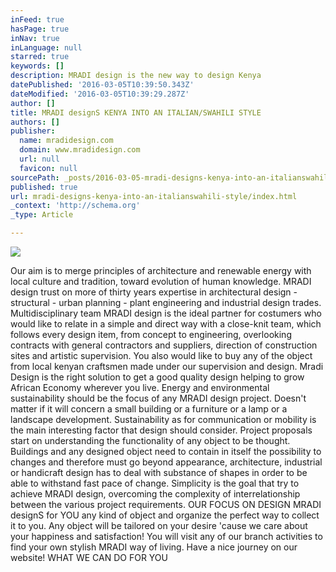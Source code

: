 ```yaml
---
inFeed: true
hasPage: true
inNav: true
inLanguage: null
starred: true
keywords: []
description: MRADI design is the new way to design Kenya
datePublished: '2016-03-05T10:39:50.343Z'
dateModified: '2016-03-05T10:39:29.287Z'
author: []
title: MRADI designS KENYA INTO AN ITALIAN/SWAHILI STYLE
authors: []
publisher:
  name: mradidesign.com
  domain: www.mradidesign.com
  url: null
  favicon: null
sourcePath: _posts/2016-03-05-mradi-designs-kenya-into-an-italianswahili-style.md
published: true
url: mradi-designs-kenya-into-an-italianswahili-style/index.html
_context: 'http://schema.org'
_type: Article

---
```

![](https://the-grid-user-content.s3-us-west-2.amazonaws.com/9b0bfe33-5d03-4440-a34a-2f1a9ae1bc74.jpg)

Our aim is to merge principles of architecture and renewable energy with local culture and tradition, toward evolution of human knowledge. MRADI design trust on more of thirty years expertise in architectural design - structural - urban planning - plant engineering and industrial design trades. Multidisciplinary team MRADI design is the ideal partner for costumers who would like to relate in a simple and direct way with a close-knit team, which follows every design item, from concept to engineering, overlooking contracts with general contractors and suppliers, direction of construction sites and artistic supervision.   You also would like to buy any of the object from local kenyan craftsmen made under our supervision and design. Mradi Design is the right solution to get a good quality design helping to grow African Economy wherever you live.   Energy and environmental sustainability should be the focus of any MRADI design project. Doesn't matter if it will concern a small building or  a furniture or  a lamp or a landscape development. Sustainability as for communication or mobility is the main interesting factor that design should consider. Project proposals start on understanding the functionality of any object to be thought. Buildings and any designed object need to contain in itself the possibility to changes and therefore must go beyond appearance, architecture, industrial or handicraft design has  to deal with substance of shapes in order to be able to withstand fast pace of change. Simplicity is the goal that try to achieve MRADI design, overcoming the complexity of interrelationship between the various project requirements.   OUR FOCUS ON DESIGN   MRADI designS for YOU any kind of object and organize the perfect way to collect it to you. Any object will be tailored on your desire 'cause we care about your happiness and satisfaction! You will visit any of our branch activities to find your own stylish MRADI way of living. Have a nice journey on our website!   WHAT WE CAN DO FOR YOU
